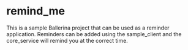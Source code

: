 # remind_me

This is a sample Ballerina project that can be used as a reminder application.
Reminders can be added using the sample_client and the core_service will remind you at the correct time.
